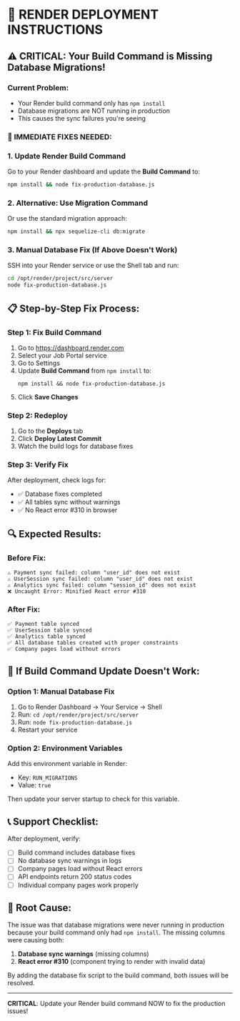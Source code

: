 # 🚀 RENDER DEPLOYMENT INSTRUCTIONS

## ⚠️ CRITICAL: Your Build Command is Missing Database Migrations!

### Current Problem:
- Your Render build command only has `npm install`
- Database migrations are NOT running in production
- This causes the sync failures you're seeing

### 🔧 IMMEDIATE FIXES NEEDED:

### 1. Update Render Build Command

Go to your Render dashboard and update the **Build Command** to:

```bash
npm install && node fix-production-database.js
```

### 2. Alternative: Use Migration Command

Or use the standard migration approach:

```bash
npm install && npx sequelize-cli db:migrate
```

### 3. Manual Database Fix (If Above Doesn't Work)

SSH into your Render service or use the Shell tab and run:

```bash
cd /opt/render/project/src/server
node fix-production-database.js
```

## 📋 Step-by-Step Fix Process:

### Step 1: Fix Build Command
1. Go to https://dashboard.render.com
2. Select your Job Portal service
3. Go to Settings
4. Update **Build Command** from `npm install` to:
   ```
   npm install && node fix-production-database.js
   ```
5. Click **Save Changes**

### Step 2: Redeploy
1. Go to the **Deploys** tab
2. Click **Deploy Latest Commit** 
3. Watch the build logs for database fixes

### Step 3: Verify Fix
After deployment, check logs for:
- ✅ Database fixes completed
- ✅ All tables sync without warnings
- ✅ No React error #310 in browser

## 🔍 Expected Results:

### Before Fix:
```
⚠️ Payment sync failed: column "user_id" does not exist
⚠️ UserSession sync failed: column "user_id" does not exist
⚠️ Analytics sync failed: column "session_id" does not exist
❌ Uncaught Error: Minified React error #310
```

### After Fix:
```
✅ Payment table synced
✅ UserSession table synced
✅ Analytics table synced
✅ All database tables created with proper constraints
✅ Company pages load without errors
```

## 🚨 If Build Command Update Doesn't Work:

### Option 1: Manual Database Fix
1. Go to Render Dashboard → Your Service → Shell
2. Run: `cd /opt/render/project/src/server`
3. Run: `node fix-production-database.js`
4. Restart your service

### Option 2: Environment Variables
Add this environment variable in Render:
- Key: `RUN_MIGRATIONS`
- Value: `true`

Then update your server startup to check for this variable.

## 📞 Support Checklist:

After deployment, verify:
- [ ] Build command includes database fixes
- [ ] No database sync warnings in logs
- [ ] Company pages load without React errors
- [ ] API endpoints return 200 status codes
- [ ] Individual company pages work properly

## 🎯 Root Cause:

The issue was that database migrations were never running in production because your build command only had `npm install`. The missing columns were causing both:

1. **Database sync warnings** (missing columns)
2. **React error #310** (component trying to render with invalid data)

By adding the database fix script to the build command, both issues will be resolved.

---

**CRITICAL**: Update your Render build command NOW to fix the production issues!
